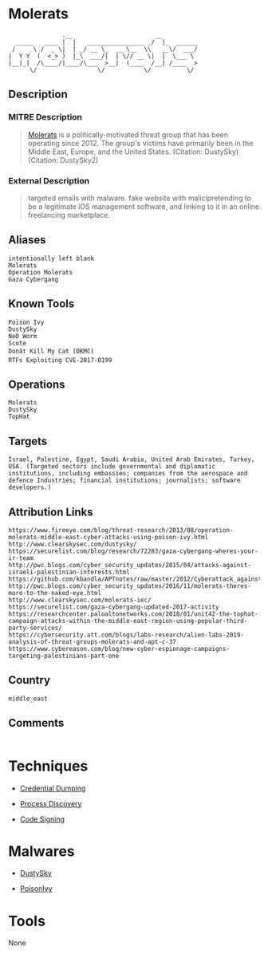 
# Molerats

```
               .__                       __          
  _____   ____ |  |   ________________ _/  |_  ______
 /     \ /  _ \|  | _/ __ \_  __ \__  \\   __\/  ___/
|  Y Y  (  <_> )  |_\  ___/|  | \// __ \|  |  \___ \ 
|__|_|  /\____/|____/\___  >__|  (____  /__| /____  >
      \/                 \/           \/          \/ 

```

## Description

### MITRE Description

> [Molerats](https://attack.mitre.org/groups/G0021) is a politically-motivated threat group that has been operating since 2012. The group's victims have primarily been in the Middle East, Europe, and the United States. (Citation: DustySky) (Citation: DustySky2)

### External Description

> targeted emails with malware. fake website with malicipretending to be a legitimate iOS management software, and linking to it in an online freelancing marketplace.

## Aliases

```
intentionally left blank
Molerats
Operation Molerats
Gaza Cybergang
```

## Known Tools

```
Poison Ivy
DustySky
NeD Worm
Scote
Donât Kill My Cat (DKMC)
RTFs Exploiting CVE-2017-0199
```

## Operations

```
Molerats
DustySky
TopHat
```

## Targets

```
Israel, Palestine, Egypt, Saudi Arabia, United Arab Emirates, Turkey, USA. (Targeted sectors include governmental and diplomatic institutions, including embassies; companies from the aerospace and defence Industries; financial institutions; journalists; software developers.)
```

## Attribution Links

```
https://www.fireeye.com/blog/threat-research/2013/08/operation-molerats-middle-east-cyber-attacks-using-poison-ivy.html
http://www.clearskysec.com/dustysky/
https://securelist.com/blog/research/72283/gaza-cybergang-wheres-your-ir-team
http://pwc.blogs.com/cyber_security_updates/2015/04/attacks-against-israeli-palestinian-interests.html
https://github.com/kbandla/APTnotes/raw/master/2012/Cyberattack_against_Israeli_and_Palestinian_targets.pdf
http://pwc.blogs.com/cyber_security_updates/2016/11/molerats-theres-more-to-the-naked-eye.html
http://www.clearskysec.com/molerats-iec/
https://securelist.com/gaza-cybergang-updated-2017-activity
https://researchcenter.paloaltonetworks.com/2018/01/unit42-the-tophat-campaign-attacks-within-the-middle-east-region-using-popular-third-party-services/
https://cybersecurity.att.com/blogs/labs-research/alien-labs-2019-analysis-of-threat-groups-molerats-and-apt-c-37
https://www.cybereason.com/blog/new-cyber-espionage-campaigns-targeting-palestinians-part-one
```

## Country

```
middle_east
```

## Comments

```

```

# Techniques


* [Credential Dumping](../techniques/Credential-Dumping.md)

* [Process Discovery](../techniques/Process-Discovery.md)
    
* [Code Signing](../techniques/Code-Signing.md)
    

# Malwares


* [DustySky](../malwares/DustySky.md)

* [PoisonIvy](../malwares/PoisonIvy.md)
    

# Tools

None
